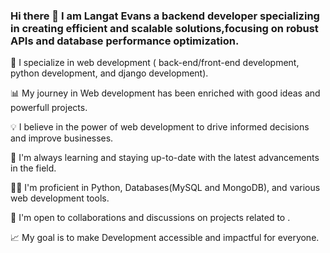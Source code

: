### Hi there 👋 I am Langat Evans a backend developer specializing in creating efficient and scalable solutions,focusing on robust APIs and database performance optimization.

🔬 I specialize in web development ( back-end/front-end development, python development, and django development).

📊 My journey in Web development has been enriched with good ideas and powerfull projects.

💡 I believe in the power of web development to drive informed decisions and improve businesses.

🌱 I'm always learning and staying up-to-date with the latest advancements in the field.

👨‍💻 I'm proficient in Python, Databases(MySQL and MongoDB), and various web development tools.

🤝 I'm open to collaborations and discussions on projects related to .

📈 My goal is to make Development accessible and impactful for everyone.
